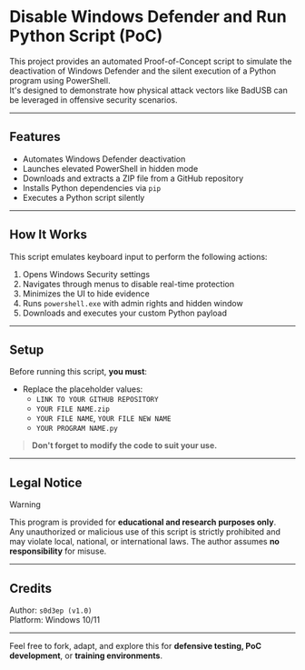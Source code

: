 # Disable Windows Defender and Run Python Script (PoC)

This project provides an automated Proof-of-Concept script to simulate the deactivation of Windows Defender and the silent execution of a Python program using PowerShell.  
It's designed to demonstrate how physical attack vectors like BadUSB can be leveraged in offensive security scenarios.

---

## Features

- Automates Windows Defender deactivation
- Launches elevated PowerShell in hidden mode
- Downloads and extracts a ZIP file from a GitHub repository
- Installs Python dependencies via `pip`
- Executes a Python script silently

---

## How It Works

This script emulates keyboard input to perform the following actions:

1. Opens Windows Security settings
2. Navigates through menus to disable real-time protection
3. Minimizes the UI to hide evidence
4. Runs `powershell.exe` with admin rights and hidden window
5. Downloads and executes your custom Python payload

---

## Setup

Before running this script, **you must**:

- Replace the placeholder values:
  - `LINK TO YOUR GITHUB REPOSITORY`
  - `YOUR FILE NAME.zip`
  - `YOUR FILE NAME`, `YOUR FILE NEW NAME`
  - `YOUR PROGRAM NAME.py`

> **Don't forget to modify the code to suit your use.**

---

## Legal Notice

> [!WARNING]  
> This program is provided for **educational and research purposes only**.  
> Any unauthorized or malicious use of this script is strictly prohibited and may violate local, national, or international laws. The author assumes **no responsibility** for misuse.

---

## Credits

Author: `s0d3ep (v1.0)`  
Platform: Windows 10/11

---

Feel free to fork, adapt, and explore this for **defensive testing, PoC development**, or **training environments**.
